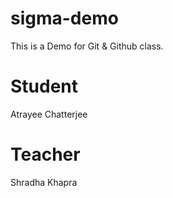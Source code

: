 # sigma-demo
This is a Demo for Git &amp; Github class.

# Student
Atrayee Chatterjee

# Teacher
Shradha Khapra
